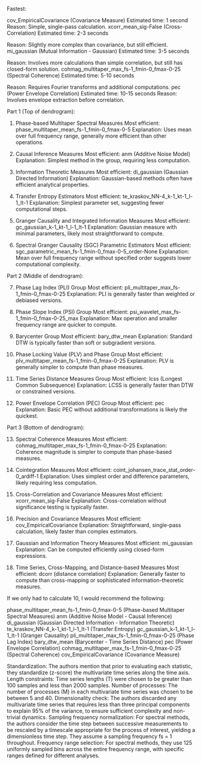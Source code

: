 
Fastest:

cov_EmpiricalCovariance (Covariance Measure)
Estimated time: 1 second
Reason: Simple, single-pass calculation.
xcorr_mean_sig-False (Cross-Correlation)
Estimated time: 2-3 seconds

Reason: Slightly more complex than covariance, but still efficient.
mi_gaussian (Mutual Information - Gaussian)
Estimated time: 3-5 seconds

Reason: Involves more calculations than simple correlation, but still has closed-form solution.
cohmag_multitaper_max_fs-1_fmin-0_fmax-0-25 (Spectral Coherence)
Estimated time: 5-10 seconds

Reason: Requires Fourier transforms and additional computations.
pec (Power Envelope Correlation)
Estimated time: 10-15 seconds
Reason: Involves envelope extraction before correlation.



Part 1 (Top of dendrogram):

1. Phase-based Multitaper Spectral Measures
Most efficient: phase_multitaper_mean_fs-1_fmin-0_fmax-0-5
Explanation: Uses mean over full frequency range, generally more efficient than other operations.

2. Causal Inference Measures
Most efficient: anm (Additive Noise Model)
Explanation: Simplest method in the group, requiring less computation.

3. Information Theoretic Measures
Most efficient: di_gaussian (Gaussian Directed Information)
Explanation: Gaussian-based methods often have efficient analytical properties.

4. Transfer Entropy Estimators
Most efficient: te_kraskov_NN-4_k-1_kt-1_l-1_lt-1
Explanation: Simplest parameter set, suggesting fewer computational steps.

5. Granger Causality and Integrated Information Measures
Most efficient: gc_gaussian_k-1_kt-1_l-1_lt-1
Explanation: Gaussian measure with minimal parameters, likely most straightforward to compute.

6. Spectral Granger Causality (SGC) Parametric Estimators
Most efficient: sgc_parametric_mean_fs-1_fmin-0_fmax-0-5_order-None
Explanation: Mean over full frequency range without specified order suggests lower computational complexity.

Part 2 (Middle of dendrogram):

7. Phase Lag Index (PLI) Group
Most efficient: pli_multitaper_max_fs-1_fmin-0_fmax-0-25
Explanation: PLI is generally faster than weighted or debiased versions.

8. Phase Slope Index (PSI) Group
Most efficient: psi_wavelet_max_fs-1_fmin-0_fmax-0-25_max
Explanation: Max operation and smaller frequency range are quicker to compute.

9. Barycenter Group
Most efficient: bary_dtw_mean
Explanation: Standard DTW is typically faster than soft or subgradient versions.

10. Phase Locking Value (PLV) and Phase Group
Most efficient: plv_multitaper_mean_fs-1_fmin-0_fmax-0-25
Explanation: PLV is generally simpler to compute than phase measures.

11. Time Series Distance Measures Group
Most efficient: lcss (Longest Common Subsequence)
Explanation: LCSS is generally faster than DTW or constrained versions.

12. Power Envelope Correlation (PEC) Group
Most efficient: pec
Explanation: Basic PEC without additional transformations is likely the quickest.

Part 3 (Bottom of dendrogram):

13. Spectral Coherence Measures
Most efficient: cohmag_multitaper_max_fs-1_fmin-0_fmax-0-25
Explanation: Coherence magnitude is simpler to compute than phase-based measures.

14. Cointegration Measures
Most efficient: coint_johansen_trace_stat_order-0_ardiff-1
Explanation: Uses simplest order and difference parameters, likely requiring less computation.

15. Cross-Correlation and Covariance Measures
Most efficient: xcorr_mean_sig-False
Explanation: Cross-correlation without significance testing is typically faster.

16. Precision and Covariance Measures
Most efficient: cov_EmpiricalCovariance
Explanation: Straightforward, single-pass calculation, likely faster than complex estimators.

17. Gaussian and Information Theory Measures
Most efficient: mi_gaussian
Explanation: Can be computed efficiently using closed-form expressions.

18. Time Series, Cross-Mapping, and Distance-based Measures
Most efficient: dcorr (distance correlation)
Explanation: Generally faster to compute than cross-mapping or sophisticated information-theoretic measures.

If we only had to calculate 10, I would recommend the following:

phase_multitaper_mean_fs-1_fmin-0_fmax-0-5 (Phase-based Multitaper Spectral Measures)
anm (Additive Noise Model - Causal Inference)
di_gaussian (Gaussian Directed Information - Information Theoretic)
te_kraskov_NN-4_k-1_kt-1_l-1_lt-1 (Transfer Entropy)
gc_gaussian_k-1_kt-1_l-1_lt-1 (Granger Causality)
pli_multitaper_max_fs-1_fmin-0_fmax-0-25 (Phase Lag Index)
bary_dtw_mean (Barycenter - Time Series Distance)
pec (Power Envelope Correlation)
cohmag_multitaper_max_fs-1_fmin-0_fmax-0-25 (Spectral Coherence)
cov_EmpiricalCovariance (Covariance Measure)


Standardization: The authors mention that prior to evaluating each statistic, they standardize (z-score) the multivariate time series along the time axis.
Length constraints: Time series lengths (T) were chosen to be greater than 100 samples and less than 2000 samples.
Number of processes: The number of processes (M) in each multivariate time series was chosen to be between 5 and 40.
Dimensionality check: The authors discarded any multivariate time series that requires less than three principal components to explain 95% of the variance, to ensure sufficient complexity and non-trivial dynamics.
Sampling frequency normalization: For spectral methods, the authors consider the time step between successive measurements to be rescaled by a timescale appropriate for the process of interest, yielding a dimensionless time step. They assume a sampling frequency fs = 1 throughout.
Frequency range selection: For spectral methods, they use 125 uniformly sampled bins across the entire frequency range, with specific ranges defined for different analyses.








